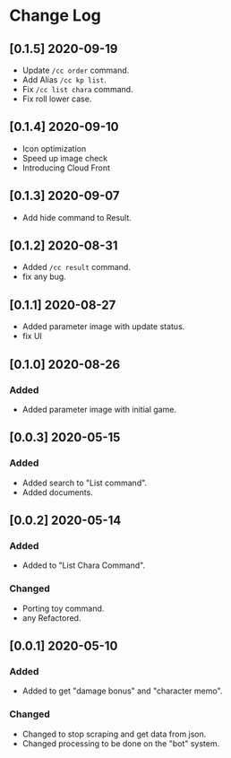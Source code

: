 # Change Log

## [0.1.5] 2020-09-19

- Update `/cc order` command.
- Add Alias `/cc kp list`.
- Fix `/cc list chara` command.
- Fix roll lower case.

## [0.1.4] 2020-09-10

- Icon optimization
- Speed ​​up image check
- Introducing Cloud Front

## [0.1.3] 2020-09-07

- Add hide command to Result.

## [0.1.2] 2020-08-31

- Added `/cc result` command.
- fix any bug.

## [0.1.1] 2020-08-27

- Added parameter image with update status.
- fix UI

## [0.1.0] 2020-08-26

### Added

- Added parameter image with initial game.

## [0.0.3] 2020-05-15

### Added

- Added search to "List command".
- Added documents.

## [0.0.2] 2020-05-14

### Added

- Added to "List Chara Command".

### Changed

- Porting toy command.
- any Refactored.


## [0.0.1] 2020-05-10

### Added

- Added to get "damage bonus" and "character memo".

### Changed

- Changed to stop scraping and get data from json.
- Changed processing to be done on the "bot" system.
